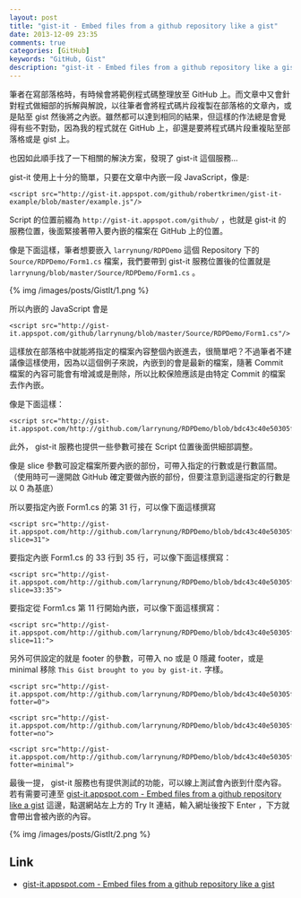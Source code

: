 ```yaml
---
layout: post
title: "gist-it - Embed files from a github repository like a gist"
date: 2013-12-09 23:35
comments: true
categories: [GitHub]
keywords: "GitHub, Gist"
description: "gist-it - Embed files from a github repository like a gist"
---
```


筆者在寫部落格時，有時候會將範例程式碼整理放至 GitHub 上。而文章中又會針對程式做細部的拆解與解說，以往筆者會將程式碼片段複製在部落格的文章內，或是貼至 gist 然後將之內嵌。雖然都可以達到相同的結果，但這樣的作法總是會覺得有些不對勁，因為我的程式就在 GitHub 上，卻還是要將程式碼片段重複貼至部落格或是 gist 上。 

<!--More-->

也因如此順手找了一下相關的解決方案，發現了 gist-it 這個服務...  

gist-it 使用上十分的簡單，只要在文章中內嵌一段 JavaScript，像是:

    <script src="http://gist-it.appspot.com/github/robertkrimen/gist-it-example/blob/master/example.js"/>


Script 的位置前綴為 `http://gist-it.appspot.com/github/` ，也就是 gist-it 的服務位置，後面緊接著帶入要內嵌的檔案在 GitHub 上的位置。

像是下面這樣，筆者想要嵌入 `larrynung/RDPDemo` 這個 Repository 下的 `Source/RDPDemo/Form1.cs` 檔案，我們要帶到 gist-it 服務位置後的位置就是 `larrynung/blob/master/Source/RDPDemo/Form1.cs` 。 

{% img /images/posts/GistIt/1.png %}


所以內嵌的 JavaScript 會是

    <script src="http://gist-it.appspot.com/github/larrynung/blob/master/Source/RDPDemo/Form1.cs"/>


這樣放在部落格中就能將指定的檔案內容整個內嵌進去，很簡單吧？不過筆者不建議像這樣使用，因為以這個例子來說，內嵌到的會是最新的檔案，隨著 Commit 檔案的內容可能會有增減或是刪除，所以比較保險應該是由特定 Commit 的檔案去作內嵌。

像是下面這樣：

    <script src="http://gist-it.appspot.com/http://github.com/larrynung/RDPDemo/blob/bdc43c40e50305f2e12f29c5ff7e8b376b73d90b/Source/RDPDemo/Form1.cs">

此外， gist-it 服務也提供一些參數可接在 Script 位置後面供細部調整。  

像是 slice 參數可設定檔案所要內嵌的部份，可帶入指定的行數或是行數區間。（使用時可一邊開啟 GitHub 確定要做內嵌的部份，但要注意到這邊指定的行數是以 0 為基底）

所以要指定內嵌 Form1.cs 的第 31 行，可以像下面這樣撰寫

    <script src="http://gist-it.appspot.com/http://github.com/larrynung/RDPDemo/blob/bdc43c40e50305f2e12f29c5ff7e8b376b73d90b/Source/RDPDemo/Form1.cs?slice=31">

要指定內嵌 Form1.cs 的 33 行到 35 行，可以像下面這樣撰寫：

    <script src="http://gist-it.appspot.com/http://github.com/larrynung/RDPDemo/blob/bdc43c40e50305f2e12f29c5ff7e8b376b73d90b/Source/RDPDemo/Form1.cs?slice=33:35">

要指定從 Form1.cs 第 11 行開始內嵌，可以像下面這樣撰寫：

    <script src="http://gist-it.appspot.com/http://github.com/larrynung/RDPDemo/blob/bdc43c40e50305f2e12f29c5ff7e8b376b73d90b/Source/RDPDemo/Form1.cs?slice=11:">

另外可供設定的就是 footer 的參數，可帶入 no 或是 0 隱藏 footer，或是 minimal 移除 `This Gist brought to you by gist-it.` 字樣。

    <script src="http://gist-it.appspot.com/http://github.com/larrynung/RDPDemo/blob/bdc43c40e50305f2e12f29c5ff7e8b376b73d90b/Source/RDPDemo/Form1.cs?fotter=0">

    <script src="http://gist-it.appspot.com/http://github.com/larrynung/RDPDemo/blob/bdc43c40e50305f2e12f29c5ff7e8b376b73d90b/Source/RDPDemo/Form1.cs?fotter=no">

    <script src="http://gist-it.appspot.com/http://github.com/larrynung/RDPDemo/blob/bdc43c40e50305f2e12f29c5ff7e8b376b73d90b/Source/RDPDemo/Form1.cs?fotter=minimal">


最後一提， gist-it 服務也有提供測試的功能，可以線上測試會內嵌到什麼內容。若有需要可連至 [gist-it.appspot.com - Embed files from a github repository like a gist](http://gist-it.appspot.com/) 這邊，點選網站左上方的 Try It 連結，輸入網址後按下 Enter ，下方就會帶出會被內嵌的內容。


{% img /images/posts/GistIt/2.png %}


Link
----
* [gist-it.appspot.com - Embed files from a github repository like a gist](http://gist-it.appspot.com/)
